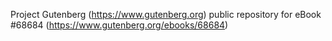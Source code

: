 Project Gutenberg (https://www.gutenberg.org) public repository for eBook #68684 (https://www.gutenberg.org/ebooks/68684)
